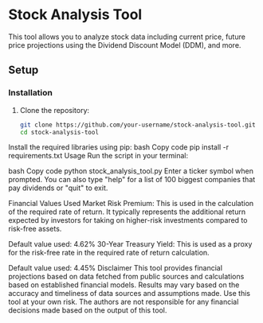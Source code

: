 # Stock Analysis Tool

This tool allows you to analyze stock data including current price, future price projections using the Dividend Discount Model (DDM), and more.

## Setup

### Installation

1. Clone the repository:
   ```bash
   git clone https://github.com/your-username/stock-analysis-tool.git
   cd stock-analysis-tool
Install the required libraries using pip:
bash
Copy code
pip install -r requirements.txt
Usage
Run the script in your terminal:

bash
Copy code
python stock_analysis_tool.py
Enter a ticker symbol when prompted. You can also type "help" for a list of 100 biggest companies that pay dividends or "quit" to exit.

Financial Values Used
Market Risk Premium: This is used in the calculation of the required rate of return. It typically represents the additional return expected by investors for taking on higher-risk investments compared to risk-free assets.

Default value used: 4.62%
30-Year Treasury Yield: This is used as a proxy for the risk-free rate in the required rate of return calculation.

Default value used: 4.45%
Disclaimer
This tool provides financial projections based on data fetched from public sources and calculations based on established financial models. Results may vary based on the accuracy and timeliness of data sources and assumptions made. Use this tool at your own risk. The authors are not responsible for any financial decisions made based on the output of this tool.
